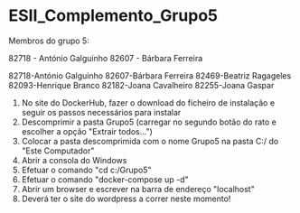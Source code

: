 # ESII_Complemento_Grupo5

Membros do grupo 5:

82718 - António Galguinho
82607 - Bárbara Ferreira

82718-António Galguinho
82607-Bárbara Ferreira
82469-Beatriz Ragageles
82093-Henrique Branco
82182-Joana Cavalheiro
82255-Joana Gaspar

1. No site do DockerHub, fazer o download do ficheiro de instalação e seguir os passos necessários para instalar
2. Descomprimir a pasta Grupo5 (carregar no segundo botão do rato e escolher a opção "Extrair todos...")
3. Colocar a pasta descomprimida com o nome Grupo5 na pasta C:/ do "Este Computador"
4. Abrir a consola do Windows
5. Efetuar o comando "cd c:/Grupo5"
6. Efetuar o comando "docker-compose up -d"
7. Abrir um browser e escrever na barra de endereço "localhost" 
8. Deverá ter o site do wordpress a correr neste momento!
